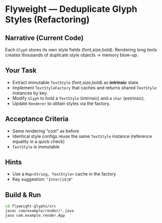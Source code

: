 # Flyweight — Deduplicate Glyph Styles (Refactoring)

## Narrative (Current Code)
Each `Glyph` stores its own style fields (font,size,bold). Rendering long texts creates thousands of duplicate style objects → memory blow-up.

## Your Task
- Extract immutable `TextStyle` (font,size,bold) as **intrinsic** state.
- Implement `TextStyleFactory` that caches and returns shared `TextStyle` instances by key.
- Modify `Glyph` to hold a `TextStyle` (intrinsic) and a `char` (extrinsic).
- Update `Renderer` to obtain styles via the factory.

## Acceptance Criteria
- Same rendering “cost” as before
- Identical style configs reuse the same `TextStyle` instance (reference equality in a quick check)
- `TextStyle` is immutable

## Hints
- Use a `Map<String, TextStyle>` cache in the factory
- Key suggestion: `"Inter|14|B"`

## Build & Run
```bash
cd flyweight-glyphs/src
javac com/example/render/*.java
java com.example.render.App
```
